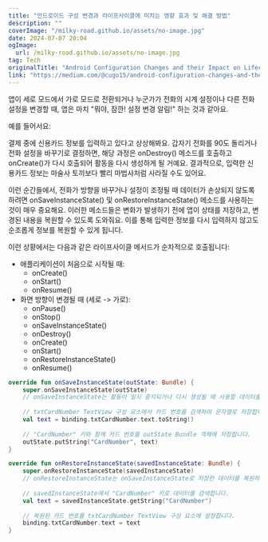 ```yaml
---
title: "안드로이드 구성 변경과 라이프사이클에 미치는 영향 효과 및 해결 방법"
description: ""
coverImage: "/milky-road.github.io/assets/no-image.jpg"
date: 2024-07-07 20:04
ogImage: 
  url: /milky-road.github.io/assets/no-image.jpg
tag: Tech
originalTitle: "Android Configuration Changes and their Impact on Lifecycle: Effects and Solutions"
link: "https://medium.com/@cugo15/android-configuration-changes-and-their-impact-on-lifecycle-effects-and-solutions-190a2359c6ec"
---
```



앱이 세로 모드에서 가로 모드로 전환되거나 누군가가 전화의 시계 설정이나 다른 전화 설정을 변경할 때, 앱은 마치 "뭐야, 잠깐! 설정 변경 알림!" 하는 것과 같아요.

예를 들어서요:

결제 중에 신용카드 정보를 입력하고 있다고 상상해봐요. 갑자기 전화를 90도 돌리거나 전화 설정을 바꾸기로 결정하면, 해당 과정은 onDestroy() 메소드를 호출하고 onCreate()가 다시 호출되어 활동을 다시 생성하게 될 거예요. 결과적으로, 입력한 신용카드 정보는 마술사 토끼보다 빨리 마법사처럼 사라질 수도 있어요.

이런 순간들에서, 전화가 방향을 바꾸거나 설정이 조정될 때 데이터가 손상되지 않도록 하려면 onSaveInstanceState() 및 onRestoreInstanceState() 메소드를 사용하는 것이 매우 중요해요. 이러한 메소드들은 변화가 발생하기 전에 앱이 상태를 저장하고, 변경된 내용을 복원할 수 있도록 도와줘요. 이를 통해 입력한 정보를 다시 입력하지 않고도 순조롭게 정보를 복원할 수 있게 됩니다.

<div class="content-ad"></div>

이런 상황에서는 다음과 같은 라이프사이클 메서드가 순차적으로 호출됩니다:

- 애플리케이션이 처음으로 시작될 때:
  - onCreate()
  - onStart()
  - onResume()
- 화면 방향이 변경될 때 (세로 -> 가로):
  - onPause()
  - onStop()
  - onSaveInstanceState()
  - onDestroy()
  - onCreate()
  - onStart()
  - onRestoreInstanceState()
  - onResume()

```kotlin
override fun onSaveInstanceState(outState: Bundle) {
    super.onSaveInstanceState(outState)
    // onSaveInstanceState는 활동이 일시 중지되거나 다시 생성될 때 사용할 데이터를 저장하는 데 사용됩니다.
    
    // txtCardNumber TextView 구성 요소에서 카드 번호를 검색하여 문자열로 저장합니다.
    val text = binding.txtCardNumber.text.toString()
    
    // "CardNumber" 키와 함께 카드 번호를 outState Bundle 객체에 저장합니다.
    outState.putString("CardNumber", text)
}

override fun onRestoreInstanceState(savedInstanceState: Bundle) {
    super.onRestoreInstanceState(savedInstanceState)
    // onRestoreInstanceState는 onSaveInstanceState로 저장한 데이터를 복원하는 데 사용됩니다.
    
    // savedInstanceState에서 "CardNumber" 키로 데이터를 검색합니다.
    val text = savedInstanceState.getString("CardNumber")
    
    // 복원된 카드 번호를 txtCardNumber TextView 구성 요소에 설정합니다.
    binding.txtCardNumber.text = text
}
```